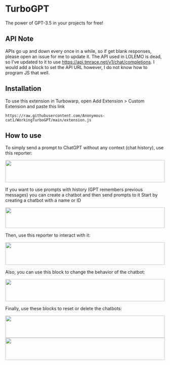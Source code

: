 # TurboGPT
The power of GPT-3.5 in your projects for free!

## API Note
APIs go up and down every once in a while, so if get blank responses, please open an issue for me to update it.
The API used in LOLEMO is dead, so I've updated to it to use https://api.tmrace.net/v1/chat/completions. I would add a block to set the API URL however, I do not know how to program JS that well.

## Installation
To use this extension in Turbowarp, open Add Extension > Custom Extension and paste this link

    https://raw.githubusercontent.com/Anonymous-cat1/WorkingTurboGPT/main/extension.js
    
## How to use
To simply send a prompt to ChatGPT without any context (chat history), use this reporter:

<img src="https://lolemo.github.io/turboGPT/img/block_27_7_2023-19_31_46.svg" width="100%" height="70"/>


If you want to use prompts with history (GPT remembers previous messages) you can create a chatbot and then send prompts to it
Start by creating a chatbot with a name or ID

<img src="https://lolemo.github.io/turboGPT/img/block_27_7_2023-19_57_15.svg" width="100%" height="65"/> 

Then, use this reporter to interact with it:

<img src="https://lolemo.github.io/turboGPT/img/block_27_7_2023-20_19_46.svg" width="100%" height="71"/>

Also, you can use this block to change the behavior of the chatbot:

<img src="https://lolemo.github.io/turboGPT/img/block_27_7_2023-20_00_45.svg" width="100%" height="70"/>

Finally, use these blocks to reset or delete the chatbots:

<img src="https://lolemo.github.io/turboGPT/img/block_27_7_2023-20_01_03.svg" width="100%" height="70"/>
<img src="https://lolemo.github.io/turboGPT/img/block_27_7_2023-20_01_09.svg" width="100%" height="70"/>
